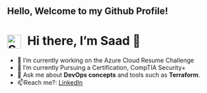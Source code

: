 ## Hello, Welcome to my Github Profile! 

<h1 align="left">
  <img
    src="https://github.com/user-attachments/assets/6e680074-358a-44f1-a251-14711074c3df"
    alt="Saad Avatar"
    width="32"
    height="32"
    style="vertical-align: middle; margin-right: 8px;"
  />
  Hi there, I’m Saad 👋
</h1>



<!--
**SaadTAhmad/SaadTAhmad** is a ✨ _special_ ✨ repository because its `README.md` (this file) appears on your GitHub profile.

Here are some ideas to get you started:
-->

- 🔭 I’m currently working on the Azure Cloud Resume Challenge
- 🌱 I’m currently Pursuing a Certification, CompTIA Security+
- 🚀​ Ask me about **DevOps concepts** and tools such as **Terraform**. 
- 📫Reach me?: [LinkedIn](https://www.linkedin.com/in/saad-ahmad-9059b531b/)

